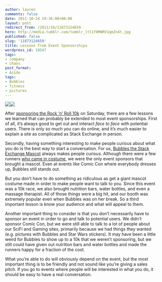 ```yaml
---
author: lauren
comments: false
date: 2011-10-24 19:36:00+00:00
layout: post
redirect_from: /2011/10/11873124659
hero: http://media.tumblr.com/tumblr_ltl1f8MWRV1qm2n4t.jpg
published: false
slug: '11873124659'
title: Lessons from Event Sponsorships
wordpress_id: 10547
tags:
- company
- chaos
post_format:
- Aside
tags:
- Bubbles
- fitness
- pictures
---
```


![](http://media.tumblr.com/tumblr_ltl1f8MWRV1qm2n4t.jpg)![](http://media.tumblr.com/tumblr_ltl1fdhc601qm2n4t.jpg)

After [sponsoring the Rock ‘n’ Roll 10k](http://fitness.blogoverflow.com/2011/10/sponsoring-the-rock-n-roll-10k/) on Saturday, there are a few lessons we learned that can probably be extended to most event sponsorships. First of all, it’s always good to get out and interact _face to face_ with potential users. There is only so much you can do online, and it’s much easier to explain a site as complicated as Stack Exchange in person.

Secondly, having something interesting to make people curious about what you do is the best way to start a conversation. For us, [Bubbles the Stack Exchange Mascot](http://blog.stackoverflow.com/2011/10/meet-bubbles/) always makes people curious. Although there were a few runners [who came in costume](https://i.imgur.com/hfE2f.jpg), we were the only event sponsors that brought a mascot. Even at events like Comic Con where everybody dresses up, Bubbles still stands out.

But you don’t have to do something as ridiculous as get a giant mascot costume made in order to make people want to talk to you. Since this event was a 10k race, we also brought nutrition bars, water bottles, and even a massage therapist. All of those things were a big hit, and our booth was extremely popular even when Bubbles was on her break. So a third important lesson is know your audience and what will appeal to them.

Another important thing to consider is that you don’t necessarily have to sponsor an event in order to go and talk to potential users. We didn’t sponsor Comic Con, but we were still able to talk to a lot of people about our SciFi and Gaming sites, primarily because we had things they wanted (e.g. pictures with Bubbles and Star Wars stickers). It may have been a little weird for Bubbles to show up to a 10k that we weren’t sponsoring, but we still could have given out nutrition bars and water bottles and made the runners happy for a fraction of the cost.

What you’re able to do will obviously depend on the event, but the most important thing is to be friendly and not sound like you’re giving a sales pitch. If you go to events where people will be interested in what you do, it should be easy to have a real conversation.


